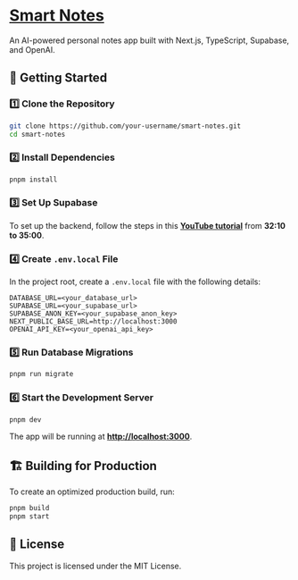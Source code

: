 # [Smart Notes](https://smart-notes-47nc881lh-komal-rajs-projects.vercel.app/)

An AI-powered personal notes app built with Next.js, TypeScript, Supabase, and OpenAI.

## 🚀 Getting Started

### **1️⃣ Clone the Repository**
```sh
git clone https://github.com/your-username/smart-notes.git
cd smart-notes
```

### **2️⃣ Install Dependencies**
```sh
pnpm install
```

### **3️⃣ Set Up Supabase**
To set up the backend, follow the steps in this **[YouTube tutorial](https://www.youtube.com/watch?v=6ChzCaljcaI&t=425s)** from **32:10 to 35:00**.

### **4️⃣ Create `.env.local` File**
In the project root, create a `.env.local` file with the following details:
```env
DATABASE_URL=<your_database_url>
SUPABASE_URL=<your_supabase_url>
SUPABASE_ANON_KEY=<your_supabase_anon_key>
NEXT_PUBLIC_BASE_URL=http://localhost:3000
OPENAI_API_KEY=<your_openai_api_key>
```

### **5️⃣ Run Database Migrations**
```sh
pnpm run migrate
```

### **6️⃣ Start the Development Server**
```sh
pnpm dev
```
The app will be running at **[http://localhost:3000](http://localhost:3000)**.

## 🏗 Building for Production
To create an optimized production build, run:
```sh
pnpm build
pnpm start
```

## 📜 License
This project is licensed under the MIT License.

